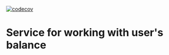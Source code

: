 [![codecov](https://codecov.io/gh/gavrylenkoIvan/balance-service/branch/master/graph/badge.svg?token=D0E12OKSEI)](https://codecov.io/gh/gavrylenkoIvan/balance-service)
# Service for working with user's balance
